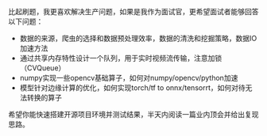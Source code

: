比起刷题，我更喜欢解决生产问题，如果是我作为面试官，更希望面试者能够回答以下问题：

- 数据的来源，爬虫的选择和数据预处理效率，数据的清洗和挖掘策略，数据IO加速方法
- 通过共享内存特性设计一个队列，用于实时视频流传输，注意加锁（CVQueue）
- numpy实现一些opencv基础算子，如何对numpy/opencv/python加速
- 模型针对边缘计算的优化，如何实现torch/tf to onnx/tensorrt，如何对待无法转换的算子

希望你能快速搭建开源项目环境并测试结果，半天内阅读一篇业内顶会并给出复现思路。